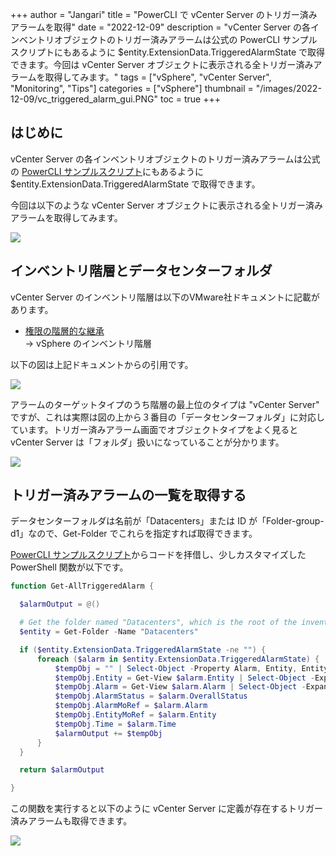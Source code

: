 +++
author = "Jangari"
title = "PowerCLI で vCenter Server のトリガー済みアラームを取得"
date = "2022-12-09"
description = "vCenter Server の各インベントリオブジェクトのトリガー済みアラームは公式の PowerCLI サンプルスクリプトにもあるように $entity.ExtensionData.TriggeredAlarmState で取得できます。今回は vCenter Server オブジェクトに表示される全トリガー済みアラームを取得してみます。"
tags = ["vSphere", "vCenter Server", "Monitoring", "Tips"]
categories = ["vSphere"]
thumbnail = "/images/2022-12-09/vc_triggered_alarm_gui.PNG"
toc = true
+++

## はじめに

vCenter Server の各インベントリオブジェクトのトリガー済みアラームは公式の [PowerCLI サンプルスクリプト](https://github.com/vmware/PowerCLI-Example-Scripts/blob/master/Scripts/Get-TriggeredAlarm.ps1)にもあるように $entity.ExtensionData.TriggeredAlarmState で取得できます。

今回は以下のような vCenter Server オブジェクトに表示される全トリガー済みアラームを取得してみます。

![](/images/2022-12-09/vc_triggered_alarm_gui.PNG)

## インベントリ階層とデータセンターフォルダ

vCenter Server のインベントリ階層は以下のVMware社ドキュメントに記載があります。

- [権限の階層的な継承](https://docs.vmware.com/jp/VMware-vSphere/7.0/com.vmware.vsphere.security.doc/GUID-03B36057-B38C-479C-BD78-341CD83A0584.html)  
→ vSphere のインベントリ階層

以下の図は上記ドキュメントからの引用です。

![](/images/2022-12-09/inventory_hierarchy.PNG)

アラームのターゲットタイプのうち階層の最上位のタイプは "vCenter Server" ですが、これは実際は図の上から３番目の「データセンターフォルダ」に対応しています。トリガー済みアラーム画面でオブジェクトタイプをよく見ると vCenter Server は「フォルダ」扱いになっていることが分かります。

![](/images/2022-12-09/vc_triggered_alarm_gui_root_folder.PNG)

## トリガー済みアラームの一覧を取得する

データセンターフォルダは名前が「Datacenters」または ID が「Folder-group-d1」なので、Get-Folder でこれらを指定すれば取得できます。

[PowerCLI サンプルスクリプト](https://github.com/vmware/PowerCLI-Example-Scripts/blob/master/Scripts/Get-TriggeredAlarm.ps1)からコードを拝借し、少しカスタマイズした PowerShell 関数が以下です。

```powershell
function Get-AllTriggeredAlarm {

  $alarmOutput = @()

  # Get the folder named "Datacenters", which is the root of the inventory tree.
  $entity = Get-Folder -Name "Datacenters"

  if ($entity.ExtensionData.TriggeredAlarmState -ne "") {
      foreach ($alarm in $entity.ExtensionData.TriggeredAlarmState) {
          $tempObj = "" | Select-Object -Property Alarm, Entity, EntityMoRef, AlarmStatus, Time, AlarmMoRef
          $tempObj.Entity = Get-View $alarm.Entity | Select-Object -ExpandProperty Name
          $tempObj.Alarm = Get-View $alarm.Alarm | Select-Object -ExpandProperty Info | Select-Object -ExpandProperty Name
          $tempObj.AlarmStatus = $alarm.OverallStatus
          $tempObj.AlarmMoRef = $alarm.Alarm
          $tempObj.EntityMoRef = $alarm.Entity
          $tempObj.Time = $alarm.Time
          $alarmOutput += $tempObj
      }
  }

  return $alarmOutput

}
```

この関数を実行すると以下のように vCenter Server に定義が存在するトリガー済みアラームも取得できます。

![](/images/2022-12-09/vc_triggered_alarm.PNG)